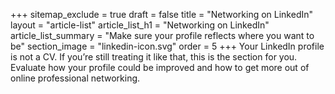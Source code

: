 +++
sitemap_exclude = true
draft = false
title = "Networking on LinkedIn"
layout = "article-list"
article_list_h1 = "Networking on LinkedIn"
article_list_summary = "Make sure your profile reflects where you want to be"
section_image = "linkedin-icon.svg"
order = 5
+++
Your LinkedIn profile is not a CV. If you’re still treating it like that, this is the section for you. Evaluate how your profile could be improved and how to get more out of online professional networking.